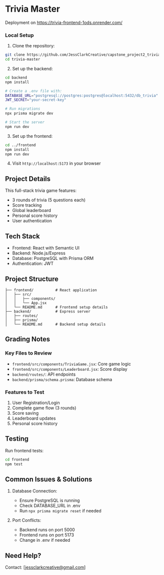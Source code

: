 # Trivia Master

Deployment on
https://trivia-frontend-1ods.onrender.com/

### Local Setup

1. Clone the repository:
```bash
git clone https://github.com/JessClarkCreative/capstone_project2_triviagame
cd trivia-master
```

2. Set up the backend:
```bash
cd backend
npm install

# Create a .env file with:
DATABASE_URL="postgresql://postgres:postgres@localhost:5432/db_trivia"
JWT_SECRET="your-secret-key"

# Run migrations
npx prisma migrate dev

# Start the server
npm run dev
```

3. Set up the frontend:
```bash
cd ../frontend
npm install
npm run dev
```

4. Visit `http://localhost:5173` in your browser

## Project Details

This full-stack trivia game features:
- 3 rounds of trivia (5 questions each)
- Score tracking
- Global leaderboard
- Personal score history
- User authentication

## Tech Stack

- Frontend: React with Semantic UI
- Backend: Node.js/Express
- Database: PostgreSQL with Prisma ORM
- Authentication: JWT

## Project Structure
```
├── frontend/          # React application
│   ├── src/
│   │   ├── components/
│   │   └── App.jsx
│   └── README.md      # Frontend setup details
├── backend/           # Express server
│   ├── routes/
│   ├── prisma/
│   └── README.md      # Backend setup details
```

## Grading Notes

### Key Files to Review
- `frontend/src/components/TriviaGame.jsx`: Core game logic
- `frontend/src/components/Leaderboard.jsx`: Score display
- `backend/routes/`: API endpoints
- `backend/prisma/schema.prisma`: Database schema

### Features to Test
1. User Registration/Login
2. Complete game flow (3 rounds)
3. Score saving
4. Leaderboard updates
5. Personal score history

## Testing

Run frontend tests:
```bash
cd frontend
npm test
```

## Common Issues & Solutions

1. Database Connection:
   - Ensure PostgreSQL is running
   - Check DATABASE_URL in .env
   - Run `npx prisma migrate reset` if needed

2. Port Conflicts:
   - Backend runs on port 5000
   - Frontend runs on port 5173
   - Change in .env if needed

## Need Help?

Contact: [jessclarkcreative@gmail.com]
